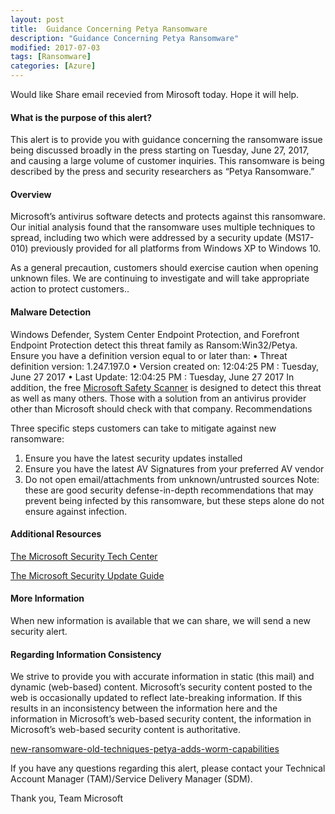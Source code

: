 ```yaml
---
layout: post
title:  Guidance Concerning Petya Ransomware
description: "Guidance Concerning Petya Ransomware"
modified: 2017-07-03
tags: [Ransomware]
categories: [Azure]
---
```

Would like Share email recevied from Mirosoft today. Hope it will help.

#### What is the purpose of this alert? 
This alert is to provide you with guidance concerning the ransomware issue being discussed broadly in the press starting on Tuesday, June 27, 2017, and causing a large volume of customer inquiries.  This ransomware is being described by the press and security researchers as “Petya Ransomware.”
 
#### Overview 
Microsoft’s antivirus software detects and protects against this ransomware. Our initial analysis found that the ransomware uses multiple techniques to spread, including two which were addressed by a security update (MS17-010) previously provided for all platforms from Windows XP to Windows 10. 
 
As a general precaution, customers should exercise caution when opening unknown files. We are continuing to investigate and will take appropriate action to protect customers..
 
#### Malware Detection 
Windows Defender, System Center Endpoint Protection, and Forefront Endpoint Protection detect this threat family as Ransom:Win32/Petya. Ensure you have a definition version equal to or later than:
•	Threat definition version: 1.247.197.0
•	Version created on: 12:04:25 PM : Tuesday, June 27 2017
•	Last Update: 12:04:25 PM : Tuesday, June 27 2017
In addition, the free [Microsoft Safety Scanner](http://www.microsoft.com/security/scanner/) is designed to detect this threat as well as many others.
Those with a solution from an antivirus provider other than Microsoft should check with that company.
Recommendations
 
Three specific steps customers can take to mitigate against new ransomware:  
1.	Ensure you have the latest security updates installed
2.	Ensure you have the latest AV Signatures from your preferred AV vendor
3.	Do not open email/attachments from unknown/untrusted sources
Note:  these are good security defense-in-depth recommendations that may prevent being infected by this ransomware, but these steps alone do not ensure against infection. 

#### Additional Resources
[The Microsoft Security Tech Center](https://technet.microsoft.com/en-us/security/default)

[The Microsoft Security Update Guide](http://aka.ms/securityupdateguide)     	

#### More Information
When new information is available that we can share, we will send a new security alert. 

#### Regarding Information Consistency
We strive to provide you with accurate information in static (this mail) and dynamic (web-based) content. Microsoft’s security content posted to the web is occasionally updated to reflect late-breaking information. If this results in an inconsistency between the information here and the information in Microsoft’s web-based security content, the information in Microsoft’s web-based security content is authoritative.

[new-ransomware-old-techniques-petya-adds-worm-capabilities](https://blogs.technet.microsoft.com/mmpc/2017/06/27/new-ransomware-old-techniques-petya-adds-worm-capabilities/)

If you have any questions regarding this alert, please contact your Technical Account Manager (TAM)/Service Delivery Manager (SDM).

Thank you,
Team Microsoft
